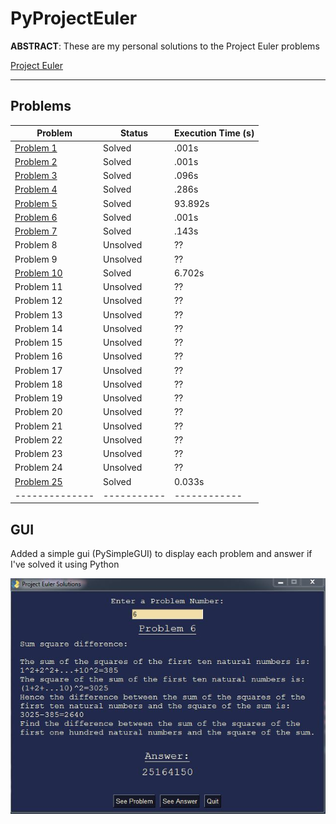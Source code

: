 # PyProjectEuler

**ABSTRACT**:
These are my personal solutions to the Project Euler problems

[Project Euler](https://projecteuler.net/)
  
****************************************************************

## Problems

| Problem        | Status     | Execution Time (s) |
|--------------|-----------|------------|
| [Problem 1](https://github.com/spicyNoodles15/PyProjectEuler/blob/main/solutions/problem_1.py) | Solved      | .001s    |
| [Problem 2](https://github.com/spicyNoodles15/PyProjectEuler/blob/main/solutions/problem_2.py) | Solved      | .001s    |
| [Problem 3](https://github.com/spicyNoodles15/PyProjectEuler/blob/main/solutions/problem_3.py) | Solved      | .096s    |
| [Problem 4](https://github.com/spicyNoodles15/PyProjectEuler/blob/main/solutions/problem_4.py) | Solved      | .286s   |
| [Problem 5](https://github.com/spicyNoodles15/PyProjectEuler/blob/main/solutions/problem_5.py) | Solved      | 93.892s  |
| [Problem 6](https://github.com/spicyNoodles15/PyProjectEuler/blob/main/solutions/problem_6.py) | Solved      | .001s    |
| [Problem 7](https://github.com/spicyNoodles15/PyProjectEuler/blob/main/solutions/problem_7.py) | Solved      | .143s    |
| Problem 8 | Unsolved    | ??       |
| Problem 9 | Unsolved    | ??       |
| [Problem 10](https://github.com/spicyNoodles15/PyProjectEuler/blob/main/solutions/problem_10.py) | Solved    | 6.702s   |
| Problem 11 | Unsolved    | ??       |
| Problem 12 | Unsolved    | ??       |
| Problem 13 | Unsolved    | ??       |
| Problem 14 | Unsolved    | ??       |
| Problem 15 | Unsolved    | ??       |
| Problem 16 | Unsolved    | ??       |
| Problem 17 | Unsolved    | ??       |
| Problem 18 | Unsolved    | ??       |
| Problem 19 | Unsolved    | ??       |
| Problem 20 | Unsolved    | ??       |
| Problem 21 | Unsolved    | ??       |
| Problem 22 | Unsolved    | ??       |
| Problem 23 | Unsolved    | ??       |
| Problem 24 | Unsolved    | ??       |
| [Problem 25](https://github.com/spicyNoodles15/PyProjectEuler/blob/main/solutions/problem_25.py) | Solved    | 0.033s   |
|--------------|-----------|------------|

## GUI

Added a simple gui (PySimpleGUI) to display each problem and answer if I've solved it using Python

![gui](images/gui.JPG)
